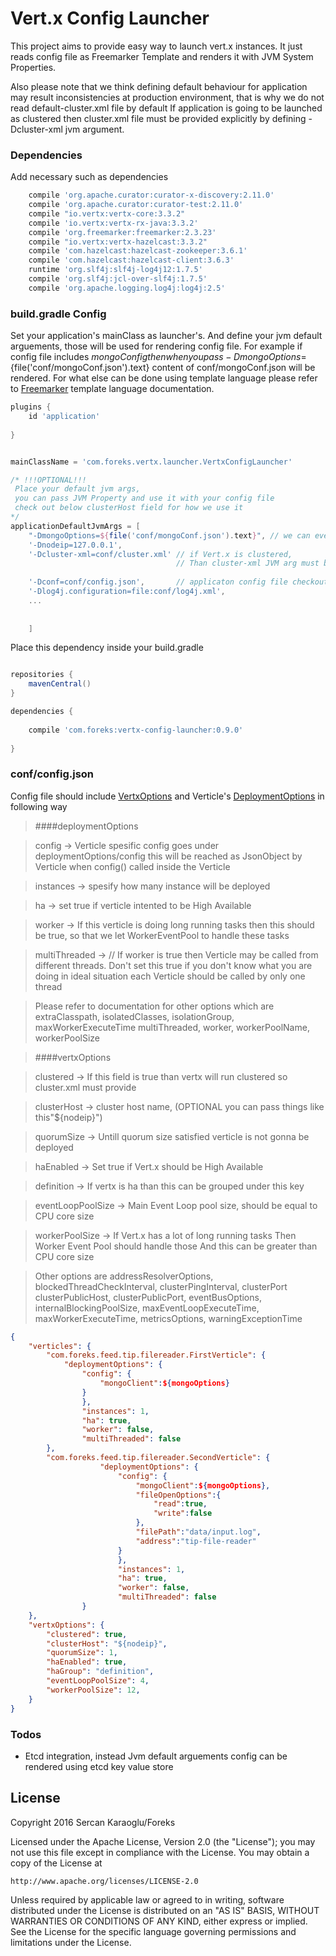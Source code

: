 # Vert.x Config Launcher

This project aims to provide easy way to launch vert.x instances. It just reads config file as Freemarker Template and 
renders it with JVM System Properties. 

Also please note that we think defining default behaviour for application may result 
inconsistencies at production environment, that is why we do not read default-cluster.xml file by default
If application is going to be launched as clustered then cluster.xml file must be provided explicitly 
by defining -Dcluster-xml jvm argument.

### Dependencies

Add necessary such as dependencies
 
```groovy
	compile 'org.apache.curator:curator-x-discovery:2.11.0'
	compile 'org.apache.curator:curator-test:2.11.0'
	compile "io.vertx:vertx-core:3.3.2"
	compile 'io.vertx:vertx-rx-java:3.3.2'
	compile 'org.freemarker:freemarker:2.3.23'
	compile "io.vertx:vertx-hazelcast:3.3.2"
	compile 'com.hazelcast:hazelcast-zookeeper:3.6.1'
	compile 'com.hazelcast:hazelcast-client:3.6.3'
	runtime 'org.slf4j:slf4j-log4j12:1.7.5'
	compile 'org.slf4j:jcl-over-slf4j:1.7.5'
	compile 'org.apache.logging.log4j:log4j:2.5'
```

### build.gradle Config

Set your application's mainClass as launcher's. And define your jvm default arguements, those will be used for rendering 
config file. For example if config file includes ${mongoConfig} then when you pass -DmongoOptions=${file('conf/mongoConf.json').text}
content of conf/mongoConf.json will be rendered. For what else can be done using template language please refer to [Freemarker]
template language documentation.


```groovy
plugins {
	id 'application'
	
}


mainClassName = 'com.foreks.vertx.launcher.VertxConfigLauncher'

/* !!!OPTIONAL!!!
 Place your default jvm args, 
 you can pass JVM Property and use it with your config file 
 check out below clusterHost field for how we use it
*/
applicationDefaultJvmArgs = [
    "-DmongoOptions=${file('conf/mongoConf.json').text}", // we can even render config reading file contents
	'-Dnodeip=127.0.0.1',
	'-Dcluster-xml=conf/cluster.xml' // if Vert.x is clustered,
	                                 // Than cluster-xml JVM arg must be provided
	                                 
	'-Dconf=conf/config.json',       // applicaton config file checkout below
	'-Dlog4j.configuration=file:conf/log4j.xml',
	...
	
	
	]

```

Place this dependency inside your build.gradle

```groovy

repositories {
	mavenCentral()
}

dependencies {
    
    compile 'com.foreks:vertx-config-launcher:0.9.0'
    
}

```

### conf/config.json

Config file should include [VertxOptions] and Verticle's [DeploymentOptions] in following way

> ####deploymentOptions

>config -> Verticle spesific config goes under deploymentOptions/config
this will be reached as JsonObject by Verticle 
when config() called inside the Verticle

>instances -> spesify how many instance will be deployed

>ha -> set true if verticle intented to be High Available

>worker -> If this verticle is doing long running tasks
                                    then this should be true, so that we let WorkerEventPool
                                    to handle these tasks
                                    
>multiThreaded -> // If worker is true then Verticle may be called from different threads. 
                                              Don't set this true if you don't know what you are doing
                                              in ideal situation each Verticle should be called by only one thread
					

>Please refer to documentation for other options 
which are extraClasspath, isolatedClasses, isolationGroup, maxWorkerExecuteTime
multiThreaded, worker, workerPoolName, workerPoolSize
 
> ####vertxOptions

>clustered -> If this field is true than vertx will run clustered so cluster.xml must provide

>clusterHost -> cluster host name, (OPTIONAL you can pass things like this"${nodeip}")

>quorumSize -> Untill quorum size satisfied verticle is not gonna be deployed

>haEnabled -> Set true if Vert.x should be High Available

>definition -> If vertx is ha than this can be grouped under this key

>eventLoopPoolSize -> Main Event Loop pool size, should be equal to CPU core size

>workerPoolSize -> If Vert.x has a lot of long running tasks
                                Then Worker Event Pool should handle those
                                And this can be greater than CPU core size
                                
>Other options are addressResolverOptions, blockedThreadCheckInterval, clusterPingInterval, clusterPort
clusterPublicHost, clusterPublicPort, eventBusOptions, internalBlockingPoolSize,
maxEventLoopExecuteTime, maxWorkerExecuteTime, metricsOptions, warningExceptionTime              

```json
{
	"verticles": {
		"com.foreks.feed.tip.filereader.FirstVerticle": {
			"deploymentOptions": {
				"config": {
					"mongoClient":${mongoOptions}
				}
				},
				"instances": 1, 
				"ha": true,
				"worker": false, 
				"multiThreaded": false 
		},
		"com.foreks.feed.tip.filereader.SecondVerticle": {
        			"deploymentOptions": {
        				"config": {
        				    "mongoClient":${mongoOptions},
        					"fileOpenOptions":{
        						"read":true,
        						"write":false
        					},
        					"filePath":"data/input.log",
        					"address":"tip-file-reader"
        				}
        				},
        				"instances": 1,
        				"ha": true,
        				"worker": false,
        				"multiThreaded": false
        		}
	},
	"vertxOptions": {
		"clustered": true, 
		"clusterHost": "${nodeip}",
		"quorumSize": 1,
		"haEnabled": true, 
		"haGroup": "definition",
		"eventLoopPoolSize": 4,
		"workerPoolSize": 12,
	}
}

```

### Todos

 - Etcd integration, instead Jvm default arguements config can be rendered using etcd key value store

License
----

Copyright 2016 Sercan Karaoglu/Foreks

Licensed under the Apache License, Version 2.0 (the "License");
you may not use this file except in compliance with the License.
You may obtain a copy of the License at

    http://www.apache.org/licenses/LICENSE-2.0

Unless required by applicable law or agreed to in writing, software
distributed under the License is distributed on an "AS IS" BASIS,
WITHOUT WARRANTIES OR CONDITIONS OF ANY KIND, either express or implied.
See the License for the specific language governing permissions and
limitations under the License.



   [DeploymentOptions]: <http://vertx.io/docs/apidocs/io/vertx/core/DeploymentOptions.html>
   [VertxOptions]: <http://vertx.io/docs/apidocs/io/vertx/core/VertxOptions.html>
   [Freemarker]: <http://freemarker.org/>